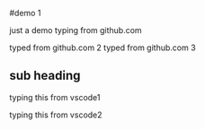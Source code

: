 #demo 1

just a demo
typing from github.com

typed from github.com 2
typed from github.com 3

## sub heading 
typing this from vscode1

typing this from vscode2
